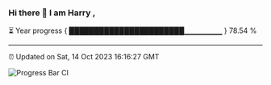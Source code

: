### Hi there 👋 I am Harry , 

⏳ Year progress { ███████████████████████▁▁▁▁▁▁▁ } 78.54 %

---

⏰ Updated on Sat, 14 Oct 2023 16:16:27 GMT

![Progress Bar CI](https://github.com/duykhang68/duykhang68/workflows/Progress%20Bar%20CI/badge.svg)
